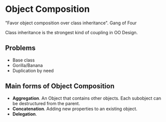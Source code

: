 # Object Composition

"Favor object composition over class inheritance". Gang of Four

Class inheritance is the strongest kind of coupling in OO Design.

## Problems
- Base class
- Gorilla/Banana
- Duplication by need

## Main forms of Object Composition
- **Aggregation**. An Object that contains other objects. Each subobject can be destructured from the parent. 
- **Concatenation**. Adding new properties to an existing object.
- **Delegation**.

